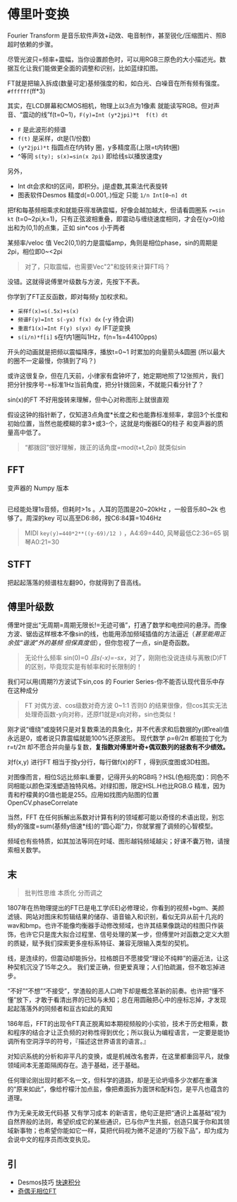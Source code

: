 # 傅里叶变换

Fourier Transform 是音乐软件声效+动效、电音制作，甚至锐化/压缩图片、照B超时依赖的步骤。

尽管光波只=频率+震幅，当你设置颜色时，可以用RGB三原色的大小描述光。数据互化让我们能做更全面的调整和识别，比如蓝绿扣图。

FT就是把输入拆成(数量可定)基频强度的和，如白光、白噪音在所有频有强度。 `#ffffff`(ff*3)

其实，在LCD屏幕和CMOS相机，物理上以3点为1像素 就能读写RGB。但对声音、“震动的线”f(t=0~1)，`F(y)=Int (y*2jpi)*t  f(t) dt`

- `F` 是此波形的频谱
- `f(t)` 是采样，dt是(1/份数)
- `(y*2jpi)*t` 指圆点在f内转y 圈，y多精度高(上限=t内转t圈)
- ^等同 `s(ty); s(x)=sin(x 2pi)` 即给线s以播放速度y 

另外，
- Int dt会求和t的区间，即积分。j是虚数,其乘法代表旋转
- 图表软件Desmos 精度d(=0.001,.)恒定 只能 `1/n Int[0~n] dt`

把f和每基频相乘求和就能获得准确震幅，好像会越加越大，但请看圆圈系 `r=sin kt` (t=0~2pi,k=1)，只有正弦波相重叠，即震动与缠绕速度相同，才会在(y>0)给出和为(0,1)的点集，正如 sin*cos 小于两者

某频率/veloc 值 Vec2(0,1)的力是震幅amp，角则是相位phase，sin的周期是2pi，相位即0~<2pi

>对了，只取震幅，也需要Vec"2"和旋转来计算FT吗？

没错。这就得说傅里叶级数与方波，先按下不表。

你学到了FT正反函数，即对每频y 加权求和。
- `采样f(x)=s(.5x)+s(x)`
- `频谱F(y)=Int s(-yx) f(x) dx` (-y 待会讲)
- `重震f1(x)=Int F(y) s(yx) dy` IFT逆变换
- `s(i/n)*f[i]` s在f内1圈叫1Hz，f(n=1s=44100pps)

开头的动画就是把频以震幅降序，播放t=0~1 时累加的向量箭头&圆圈 (所以最大的圈不一定最慢，你猜到了吗？)

或许这很复杂，但在几天前，小律家有盘钟坏了，她定期地照了12张照片，我们把分针按序号-=标准1Hz当前角度，把分针拨回来，不就能只看分针了？

sin(x)的FT 不好用旋转来理解，但中心对称图形上就很直观

假设这钟的指针断了，仅知道3点角度*长度之和也能靠标准频率，拿回3个长度和初始位置，当然也能模糊的拿3+或3-个，这就是均衡器EQ的柱子 和变声器的质量高中低了。

>“都拨回”很好理解，拨正的话角度=mod(t+t,2pi) 就类似sin

## FFT

变声器的 Numpy 版本

```py
```

已经能处理1s音频，但耗时>1s 。人耳的范围是20~20kHz ，一般音乐80~2k 也够了。周深的key 可以高至D6:86，按C6:84算=1046Hz

>MIDI `key(y)=440*2**((y-69)/12 )` ，A4:69=440, 风琴最低C2:36=65 钢琴A0:21=30

## STFT

把起起落落的频谱柱左翻90，你就得到了音高线。

## 傅里叶级数

傅里叶提出“无周期=周期无限长!=无迹可循”，打通了数学和电控间的悬浮。而像方波、锯齿这样根本不像sin的线，也能用添加频域插值的方法逼近（_甚至能用正余弦“谐波”外的基频 但保真度低_），但你忽视了一点，sin是奇函数。

>无论什么频率 sin(0)=0 _且s(-x)=-sx_，对了，刚刚也没说连续与离散(D)FT 的区别，毕竟现实是有帧率和时长限制的！

我们可以用(周期?)方波试下sin,cos 的 Fourier Series-你不能否认现代音乐中存在这种成分

>FT 对偶方波、cos级数对奇方波 0~1:1 否则0 的结果很像，但cos其实无法处理奇函数-y向对称，还原f1就是x向对称，sin也类似！

刚才说“缠绕”或旋转只是对复数乘法的具象化，并不代表求和后数据的y(即real)值永远是0，或者说只靠震幅就能100%还原波形。 现代数学 ρ=θ/2π 都能拉丁化为 r=t/2π 却不愿合并向量与复数，__复指数对傅里叶奇+偶双数列的拯救有不少绩效。__

对f(x,y) 进行FT 相当于按y分行，每行做f(x)的FT ，得到灰度图或3D柱图。

对图像而言，相位S远比频率L重要，记得开头的RGB吗？HSL(色相亮度)：同色不同相能以颜色深浅塑造独特风格。对绿扣图，限定HSL.H也比RGB.G 精准，因为青和柠檬黄的G值也能是255。应用如找图内贴图的位置 OpenCV.phaseCorrelate

当然，FFT 在任何拆解出系数对计算有利的领域都可能以奇怪的术语出现，别忘频y的强度=sum(基频y倍速*线)的“圆心距”力，你就掌握了调频的心智模型。

频域也有些特质，如其加法等同在时域、图形越钝频域越尖；好课不囊万物，请搜索相关数学。

## 末
>批判性思维 本质化 分而调之

1807年在热物理提出的FT已是电工学(EE)必修理论，你看到的视频+bgm、美颜滤镜、网站对图床和剪辑结果的储存、语音输入和识别，看似无异从前十几兆的wav和bmp。也许不能像均衡器手动修改频域，也许其结果像跳动的柱图只作装饰，也许它只是庞大拟合过程里、信号处理的某一步，但傅里叶对函数之定义大胆的质疑，赋予我们探索更多座标系特征、兼容无限输入类型的契机。

线，是连续的，但震动却能拆分。拉格朗日不愿接受“理论不纯粹”的逼近法，让这种契机沉没了15年之久。 我们爱正确，但更爱真理；人们怕疏漏，但不敢忘掉进步。

“不好”“不想”“不接受”，学渣般的恶人口吻下却是概念革新的前奏。也许把“懂不懂”放下，才敢于看清出界的已知与未知；总在用圆融把心中的座标忘掉，才发现起起落落外的同频者和亘古如此的真知

186年后，FFT的出现令FT真正脱离如本期视频般的小实验，技术于历史相乘，数和程序的结合才让正负频的对称性得到优化；所以我认为编程语言，一定要是能协调所有空洞浮华的符号，『描述这世界语言的语言。』

对知识系统的分析和非平凡的变换，或是机械改名套弄，在这里都重回平凡，就像领域间本无差距隔阂存在。造于基础，还于基础。

任何理论刚出现时都不名一文，但科学的道路，却是无论坍塌多少次都在重演的“原来如此”，像给柠檬汁加点盐，像把煮面拆为面饼和配料包，是平凡也蕴含的道理。

作为无亲无故无代码基 又有学习成本 的新语言，绝句正是把“通识上盖基础”视为自然界般的法则，希望织成它的某些通识，已与你产生共振，创造只属于你和其领域新事物；也希望你能如它一样，莫把代码视为微不足道的“万般下品”，却为成为会说中文的程序员而改变执见。

## 引

- Desmos技巧 [快速积分](https://www.desmos.com/calculator/jw6bhl1ujz?lang=zh-CN)
- [奇偶无相位FT](https://www.desmos.com/calculator/vmg3jrwglb?lang=zh-CN)
